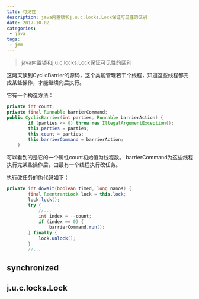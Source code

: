 ```yaml
---
tite: 可见性
description: java内置锁和j.u.c.locks.Lock保证可见性的区别
date: 2017-10-02
categories:
 - java
tags:
 - jmm
---
```


> java内置锁和j.u.c.locks.Lock保证可见性的区别

这两天读到CyclicBarrier的源码，这个类能管理若干个线程，知道这些线程都完成某些操作，才能继续向后执行。

它有一个构造方法：

```java
private int count;
private final Runnable barrierCommand;
public CyclicBarrier(int parties, Runnable barrierAction) {
        if (parties <= 0) throw new IllegalArgumentException();
        this.parties = parties;
        this.count = parties;
        this.barrierCommand = barrierAction;
    }
```

可以看到的是它的一个属性count初始值为线程数。
barrierCommand为这些线程执行完某些操作后，由最有一个线程执行改任务。

执行改任务的伪代码如下：

```java
private int dowait(boolean timed, long nanos) {
        final ReentrantLock lock = this.lock;
        lock.lock();
        try {
            //...
            int index = --count;
            if (index == 0) {
                barrierCommand.run();
        } finally {
            lock.unlock();
        }
        //...
```




## synchronized



## j.u.c.locks.Lock
